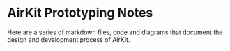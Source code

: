 # AirKit Prototyping Notes

Here are a series of markdown files, code and diagrams that document the design and development process of AirKit.
